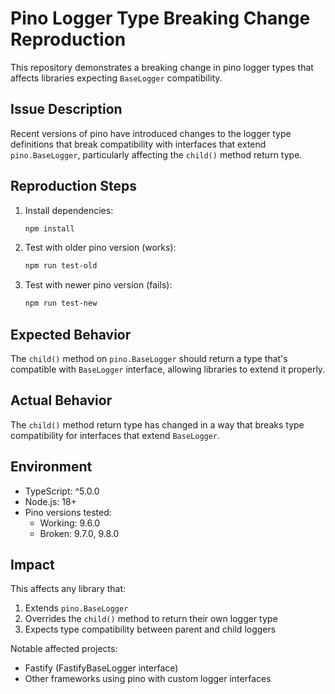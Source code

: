 # Pino Logger Type Breaking Change Reproduction

This repository demonstrates a breaking change in pino logger types that affects libraries expecting `BaseLogger` compatibility.

## Issue Description

Recent versions of pino have introduced changes to the logger type definitions that break compatibility with interfaces that extend `pino.BaseLogger`, particularly affecting the `child()` method return type.

## Reproduction Steps

1. Install dependencies:
   ```bash
   npm install
   ```

2. Test with older pino version (works):
   ```bash
   npm run test-old
   ```

3. Test with newer pino version (fails):
   ```bash
   npm run test-new
   ```

## Expected Behavior

The `child()` method on `pino.BaseLogger` should return a type that's compatible with `BaseLogger` interface, allowing libraries to extend it properly.

## Actual Behavior

The `child()` method return type has changed in a way that breaks type compatibility for interfaces that extend `BaseLogger`.

## Environment

- TypeScript: ^5.0.0
- Node.js: 18+
- Pino versions tested:
  - Working: 9.6.0
  - Broken: 9.7.0, 9.8.0

## Impact

This affects any library that:
1. Extends `pino.BaseLogger` 
2. Overrides the `child()` method to return their own logger type
3. Expects type compatibility between parent and child loggers

Notable affected projects:
- Fastify (FastifyBaseLogger interface)
- Other frameworks using pino with custom logger interfaces